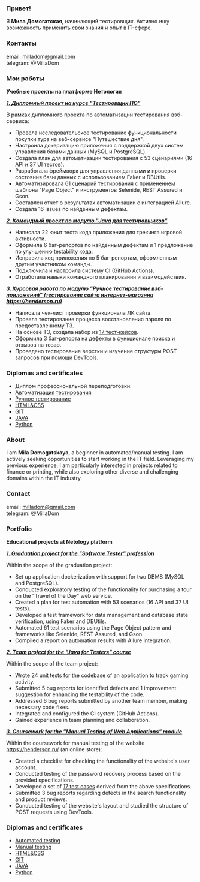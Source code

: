 ### Привет!
Я **Мила Домогатская**, начинающий тестировщик. Активно ищу возможность применить свои знания и опыт в IT-сфере.

### Контакты
email: milladom@gmail.com  
telegram: @MillaDom

### Мои работы
**Учебные проекты на платформе Нетология**

***[1. Дипломный проект на курсе "Тестировщик ПО"](https://github.com/MillaDom/QA_Diploma/tree/main)***

В рамках дипломного проекта по автоматизации тестирования вэб-сервиса:

- Провела исследовательское тестирование функциональности покупки тура на веб-сервисе "Путешествие дня".
- Настроила докеризацию приложения с поддержкой двух систем управления базами данных (MySQL и PostgreSQL).
- Создала план для автоматизации тестирования с 53 сценариями (16 API и 37 UI тестов).
- Разработала фреймворк для управления данными и проверки состояния базы данных с использованием Faker и DBUtils.
- Автоматизировала 61 сценарий тестирования с применением шаблона "Page Object" и инструментов Selenide, REST Assured и Gson.
- Составлен отчет о результатах автоматизации с интеграцией Allure.
- Создала 16 issues по найденным дефектам.


***[2. Командный проект по модулю "Java для тестировщиков"](https://github.com/MillaDom/javaqa-team-diplom)***

- Написала 22 юнит теста кода приложения для трекинга игровой активности.
- Оформила 6 баг-репортов по найденным дефектам и 1 предложение по улучшению testability кода.
- Исправила код приложения по 5 баг-репортам, оформленным другим участником команды.
- Подключила и настроила систему CI (GitHub Actions).
- Отработала навыки командного планирования и взаимодействия.


***[3. Курсовая работа по модулю "Ручное тестирование вэб-приложений" (тестирование сайта интернет-магазина https://henderson.ru)](https://docs.google.com/spreadsheets/d/1jW0-l2lyKehvq_7WHlZyqdI7JZYyM8n_oHz-tINtHOE/edit#gid=0)***

- Написала чек-лист проверки функционала ЛК сайта.
- Провела тестирование процесса восстановления пароля по предоставленному ТЗ.
- На основе ТЗ, создала набор из [17 тест-кейсов](https://docs.google.com/spreadsheets/d/1MIDqUWYhTu2WJbXlz9YtMZ95j3qmGy4irqtqGTw32Yg/edit#gid=0).
- Оформила 3 баг-репорта на дефекты в функционале поиска и отзывов на товар.
- Проведено тестирование верстки и изучение структуры POST запросов при помощи DevTools.


### Diplomas and certificates
- Диплом профессиональной переподготовки.
- [Автоматизация тестирования](https://github.com/MillaDom/Certificates/blob/main/certificate_AutomatedTestings.png)
- [Ручное тестирование](https://github.com/MillaDom/Certificates/blob/main/certificate_ManualTestings.png)
- [HTML&CSS](https://github.com/MillaDom/Certificates/blob/main/certificate_HTMLs.png)
- [GIT](https://github.com/MillaDom/Certificates/blob/main/certificate_GITs.png)
- [JAVA](https://github.com/MillaDom/Certificates/blob/main/certificate_Javas.png)
- [Python](https://github.com/MillaDom/Certificates/blob/main/certificate_Pythons.png)

### About
I am **Mila Domogatskaya**, a beginner in automated/manual testing. I am actively seeking opportunities to start working in the IT field. Leveraging my previous experience, I am particularly interested in projects related to finance or printing, while also exploring other diverse and challenging domains within the IT industry.

### Contact
email: milladom@gmail.com  
telegram: @MillaDom

### Portfolio
**Educational projects at Netology platform**

***[1. Graduation project for the "Software Tester" profession](https://github.com/MillaDom/QA_Diploma/tree/main)***

Within the scope of the graduation project:

- Set up application dockerization with support for two DBMS (MySQL and PostgreSQL).
- Conducted exploratory testing of the functionality for purchasing a tour on the "Travel of the Day" web service.
- Created a plan for test automation with 53 scenarios (16 API and 37 UI tests).
- Developed a test framework for data management and database state verification, using Faker and DBUtils.
- Automated 61 test scenarios using the Page Object pattern and frameworks like Selenide, REST Assured, and Gson.
- Compiled a report on automation results with Allure integration.

***[2. Team project for the "Java for Testers" course](https://github.com/MillaDom/javaqa-team-diplom)***

Within the scope of the team project:

- Wrote 24 unit tests for the codebase of an application to track gaming activity.
- Submitted 5 bug reports for identified defects and 1 improvement suggestion for enhancing the testability of the code.
- Addressed 6 bug reports submitted by another team member, making necessary code fixes.
- Integrated and configured the CI system (GitHub Actions).
- Gained experience in team planning and collaboration.

***[3. Coursework for the "Manual Testing of Web Applications" module](https://docs.google.com/spreadsheets/d/1jW0-l2lyKehvq_7WHlZyqdI7JZYyM8n_oHz-tINtHOE/edit#gid=0)***

Within the coursework for manual testing of the website https://henderson.ru/ (an online store):

- Created a checklist for checking the functionality of the website's user account.
- Conducted testing of the password recovery process based on the provided specifications.
- Developed a set of [17 test cases](https://docs.google.com/spreadsheets/d/1MIDqUWYhTu2WJbXlz9YtMZ95j3qmGy4irqtqGTw32Yg/edit#gid=0) derived from the above specifications.
- Submitted 3 bug reports regarding defects in the search functionality and product reviews.
- Conducted testing of the website's layout and studied the structure of POST requests using DevTools.

### Diplomas and certificates
- [Automated testing](https://github.com/MillaDom/Certificates/blob/main/certificate_AutomatedTestings.png)
- [Manual testing](https://github.com/MillaDom/Certificates/blob/main/certificate_ManualTestings.png)
- [HTML&CSS](https://github.com/MillaDom/Certificates/blob/main/certificate_HTMLs.png)
- [GIT](https://github.com/MillaDom/Certificates/blob/main/certificate_GITs.png)
- [JAVA](https://github.com/MillaDom/Certificates/blob/main/certificate_Javas.png)
- [Python](https://github.com/MillaDom/Certificates/blob/main/certificate_Pythons.png)


<!--
**MillaDom/MillaDom** is a ✨ _special_ ✨ repository because its `README.md` (this file) appears on your GitHub profile.

Here are some ideas to get you started:

- 🔭 I’m currently working on ...
- 🌱 I’m currently learning ...
- 👯 I’m looking to collaborate on ...
- 🤔 I’m looking for help with ...
- 💬 Ask me about ...
- 📫 How to reach me: ...
- 😄 Pronouns: ...
- ⚡ Fun fact: ...
-->
